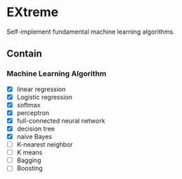 # EXtreme

Self-implement fundamental machine learning algorithms.

## Contain

### Machine Learning Algorithm

- [x] linear regression  
- [x] Logistic regression
- [x] softmax  
- [x] perceptron  
- [x] full-connected neural network  
- [x] decision tree  
- [x] naive Bayes  
- [ ] K-nearest neighbor  
- [ ] K means  
- [ ] Bagging
- [ ] Boosting
